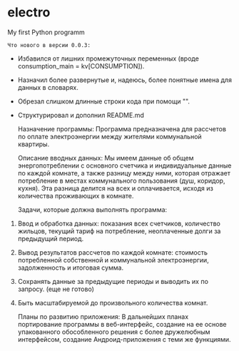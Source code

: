 # electro
My first Python programm

    Что нового в версии 0.0.3:
 - Избавился от лишних промежуточных переменных (вроде consumption_main = kv[CONSUMPTION]).
 - Назначил более развернутые и, надеюсь, более понятные имена для данных в словарях.
 - Обрезал слишком длинные строки кода при помощи "\".
 - Структурировал и дополнил README.md

    Назначение программы:
 Программа предназначена для рассчетов по оплате электроэнергии между жителями коммунальной квартиры.

    Описание вводных данных:
 Мы имеем данные об общем энергопотреблении с основного счетчика и индивидуальные данные по каждой комнате, а также разницу между ними, которая отражает потребление в местах коммунального пользования (душ, коридор, кухня). Эта разница делится на всех и оплачивается, исходя из количества проживающих в комнате. 

    Задачи, которые должна выполнять программа:
 1. Ввод и обработка данных: показания всех счетчиков, количество жильцов, текущий тариф на потребление, неоплаченные долги за предыдущий период.
 2. Вывод результатов рассчетов по каждой комнате: стоимость потребленной собственной и коммунальной электроэнергии, задолженность и итоговая сумма.
 3. Сохранять данные за предыдущие периоды и выводить их по запросу. (еще не готово)
 4. Быть масштабируемой до произвольного количества комнат.

    Планы по развитию приложения:
 В дальнейших планах портирование программы в веб-интерфейс, создание на ее основе упакованного обособленного решения с более дружелюбным интерфейсом, создание Андроид-приложения с теми же функциями.

